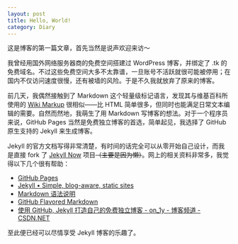 ```yaml
---
layout: post
title: Hello, World!
category: Diary
---
```


这是博客的第一篇文章，首先当然是说声欢迎来访～

我曾经用国外网络服务器商的免费空间搭建过 WordPress 博客，并绑定了 .tk 的免费域名。不过这些免费空间大多不太靠谱，一旦账号不活跃就很可能被停用；在国内不仅访问速度很慢，还有被墙的风险。于是不久我就放弃了原来的博客。

前几天，我偶然接触到了 Markdown 这个轻量级标记语言，发现其与维基百科所使用的 [Wiki Markup](https://en.wikipedia.org/wiki/Help:Wiki_markup) 很相似——比 HTML 简单很多，但同时也能满足日常文本编辑的需要。自然而然地，我萌生了用 Markdown 写博客的想法。对于一个程序员来说，GitHub Pages 当然是免费独立博客的首选，简单起见，我选择了 GitHub 原生支持的 Jekyll 来生成博客。

<!--more-->

Jekyll 的官方文档写得非常清楚，有时间的话完全可以从零开始自己设计，而我是直接 fork 了 [Jekyll Now](https://github.com/barryclark/jekyll-now) 项目~~（主要是因为懒）~~。网上的相关资料非常多，我觉得以下几个很有帮助：

- [GitHub Pages](https://pages.github.com)
- [Jekyll • Simple, blog-aware, static sites](http://jekyllrb.com)
- [Markdown 语法说明](http://wowubuntu.com/markdown/)
- [GitHub Flavored Markdown](https://help.github.com/articles/github-flavored-markdown/)
- [使用 GitHub, Jekyll 打造自己的免费独立博客 - on_1y - 博客频道 - CSDN.NET](http://blog.csdn.net/on_1y/article/details/19259435)

至此便已经可以尽情享受 Jekyll 博客的乐趣了。

